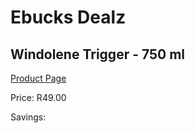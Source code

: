 
# Ebucks Dealz
## Windolene Trigger - 750 ml
[Product Page](https://www.ebucks.com/web/shop/productSelected.do?prodId=919155231&catId=908586136)

Price: R49.00

Savings: 


	